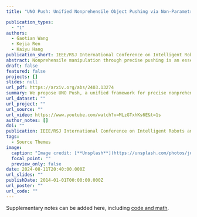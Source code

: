 ```yaml
---
title: "UNO Push: Unified Nonprehensile Object Pushing via Non-Parametric Estimation and Model Predictive Control"

publication_types:
  - "1"
authors:
  - Gaotian Wang
  - Kejia Ren
  - Kaiyu Hang
publication_short: IEEE/RSJ International Conference on Intelligent Robots and Systems (IROS)
abstract: Nonprehensile manipulation through precise pushing is an essential skill that has been commonly challenged by perception and physical uncertainties, such as those associated with contacts, object geometries, and physical properties. For this, we propose a unified framework that jointly addresses system modeling, action generation, and control. While most existing approaches either heavily rely on a priori system information for analytic modeling, or leverage a large dataset to learn dynamic models, our framework approximates a system transition function via non-parametric learning only using a small number of exploratory actions (ca. 10). The approximated function is then integrated with model predictive control to provide precise pushing manipulation. Furthermore, we show that the approximated system transition functions can be robustly transferred across novel objects while being online updated to continuously improve the manipulation accuracy. Through extensive experiments on a real robot platform with a set of novel objects and comparing against a state-of-the-art baseline, we show that the proposed unified framework is a light-weight and highly effective approach to enable precise pushing manipulation all by itself. Our evaluation results illustrate that the system can robustly ensure millimeter-level precision and can straightforwardly work on any novel object.
draft: false
featured: false
projects: []
slides: null
url_pdf: https://arxiv.org/abs/2403.13274
summary: We propose UNO Push, a unified framework for precise nonprehensile object pushing that jointly addresses system modeling, action generation, and control. Our approach approximates a system transition function via non-parametric learning using only a small number of exploratory actions, and integrates it with model predictive control. The approximated functions can be robustly transferred across novel objects and online updated for continuous improvement. Experiments on a real robot platform demonstrate that UNO Push is a light-weight and highly effective approach, achieving millimeter-level precision on novel objects without relying on a priori system information or large datasets.
url_dataset: ""
url_project: ""
url_source: ""
url_video: https://www.youtube.com/watch?v=MLzGTxhKs6E&t=1s
author_notes: []
doi: ""
publication: IEEE/RSJ International Conference on Intelligent Robots and Systems (IROS)
tags:
  - Source Themes
image:
  caption: "Image credit: [**Unsplash**](https://unsplash.com/photos/jdD8gXaTZsc)"
  focal_point: ""
  preview_only: false
date: 2024-08-11T20:40:00.000Z
url_slides: ""
publishDate: 2014-01-01T00:00:00.000Z
url_poster: ""
url_code: ""
---
```


Supplementary notes can be added here, including [code and math](https://wowchemy.com/docs/content/writing-markdown-latex/).
